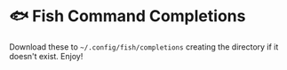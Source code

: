 # 🐟 Fish Command Completions

Download these to `~/.config/fish/completions` creating the directory if it doesn't exist. Enjoy!

